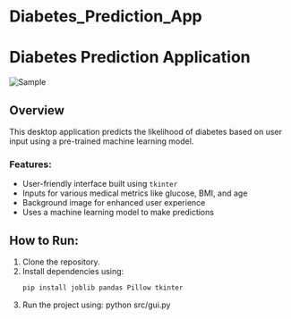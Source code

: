 # Diabetes_Prediction_App
# Diabetes Prediction Application

![Sample](https://github.com/user-attachments/assets/9b809646-1075-4e59-94f0-82a211706c13)

## Overview
This desktop application predicts the likelihood of diabetes based on user input using a pre-trained machine learning model.

### Features:
- User-friendly interface built using `tkinter`
- Inputs for various medical metrics like glucose, BMI, and age
- Background image for enhanced user experience
- Uses a machine learning model to make predictions

## How to Run:
1. Clone the repository.
2. Install dependencies using:
   ```bash
   pip install joblib pandas Pillow tkinter
3. Run the project using:
    python src/gui.py
